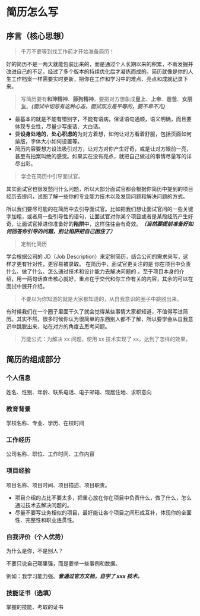 # 简历怎么写

## 序言（核心思想）

> 千万不要等到找工作前才开始准备简历！

好的简历不是一两天就能包装出来的，而是通过个人长期以来的积累，不断发掘并改进自己的不足，经过了多个版本的持续优化后才凝练而成的。简历就像是你的人生工作档案一样需要实时更新，把你在工作和学习中的难点、亮点和成就记录下来。

> 写简历要有**和珅精神**、**舔狗精神**，要把对方想象成**皇上**、**上帝**、**爸爸**、**女朋友**。**_(面试中切忌有这种心态，面试双方是平等的，要不卑不亢)_**

- 最基本的就是不能有错别字，不能有语病，保证语句通顺，语义明确，而且要体现专业性，尽量少写废话、大白话。
- 要**设身处地的**，**处心积虑的**为对方着想，如何让对方看着舒服，包括页面如何排版，字体大小如何设置等。
- 简历内容要想方设法吸引对方，让对方对你产生好奇，或是让对方眼前一亮，甚至有拍案叫绝的感觉。如果实在没有亮点，就把自己做过的事情尽量写的详尽出彩。

> 学会在简历中引导面试官。

其实面试官也很发愁问什么问题，所以大部分面试官都会根据你简历中提到的项目经历去提问，试图了解一些你的专业能力技术以及发现问题和解决问题的方式。

所以我们要尽可能的在简历中去引导面试官。比如把我们想让面试官问的一些关键字加粗，或者用一些引导性的语句，让面试官对你某个项目或者是某段经历产生好奇，让面试官掉进你准备好的**陷阱**中，这样往往会有奇效。**_（当然要提前准备好如何回答你引导的问题，别让陷阱把自己困住了）_**

> 定制化简历

学会根据公司的 JD（Job Description）来定制简历，结合公司的需求来写，这样才更有针对性，更容易被录取。
在简历中，面试官更关注的是 你在项目中负责什么、做了什么、怎么通过技术和设计能力去解决问题的 。至于项目本身的介绍，用一两句话直击核心就好，重点在于交代和你工作有关的内容，其余的可以在面试中展开介绍。

> 不要以为你知道的就是大家都知道的，从自我意识的圈子中跳脱出来。

有时候我们在一个圈子里面干久了就会觉得某些事情大家都知道，不值得写进简历。其实不然，很多时候你认为很简单的东西别人都不了解，所以要学会从自我意识中跳脱出来，站在对方的角度去思考问题。

> 万能公式：为解决 xx 问题，使用 xx 技术实现了 xx，达到了怎样的效果。

## 简历的组成部分

### 个人信息

姓名、性别、年龄、联系电话、电子邮箱、现居住地、求职意向

### 教育背景

学校名称、专业、学历、在校时间

### 工作经历

公司名称、职位、工作时间、工作内容

### 项目经验

项目名称、项目时间、项目描述、项目职责。

- 项目介绍的占比不要太多，把重心放在你在项目中负责什么，做了什么，怎么通过技术去解决问题的。
- 尽量不要写业务相似的项目，最好能让各个项目之间形成互补，体现你的全面性、完整性和职业连贯性。

### 自我评价（个人优势）

为什么是你，不是别人？

不要只说自己哪里强，而是要举一些事例和数据。

例如：我学习能力强。**_曾通过官方文档，自学了 xxx 技术。_**

### 技能证书（选填）

掌握的技能、考取的证书
